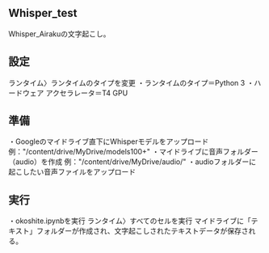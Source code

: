 ## Whisper_test
Whisper_Airakuの文字起こし。

## 設定
ランタイム〉ランタイムのタイプを変更
・ランタイムのタイプ＝Python 3
・ハードウェア アクセラレータ＝T4 GPU

## 準備
・Googleのマイドライブ直下にWhisperモデルをアップロード
例："/content/drive/MyDrive/models100+"
・マイドライブに音声フォルダー（audio）を作成
例："/content/drive/MyDrive/audio/"
・audioフォルダーに起こしたい音声ファイルをアップロード

## 実行
・okoshite.ipynbを実行
ランタイム〉すべてのセルを実行
マイドライブに「テキスト」フォルダーが作成され、文字起こしされたテキストデータが保存される。
